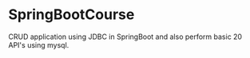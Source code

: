 # SpringBootCourse

CRUD application using JDBC in SpringBoot and also perform basic 20 API's using mysql.

